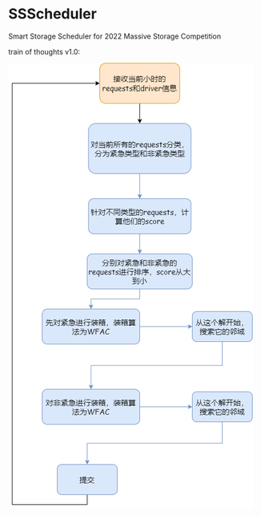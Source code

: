 # SSScheduler
Smart Storage Scheduler for 2022 Massive Storage Competition

train of thoughts v1.0:

![](./images/algorithm.png)